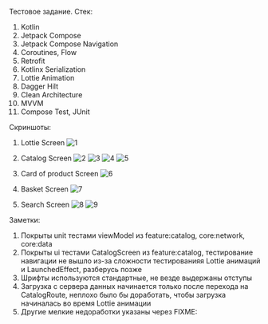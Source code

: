 Тестовое задание.
Стек:
1. Kotlin
2. Jetpack Compose
3. Jetpack Compose Navigation
4. Coroutines, Flow
5. Retrofit
6. Kotlinx Serialization
7. Lottie Animation
8. Dagger Hilt
9. Clean Architecture
10. MVVM
11. Compose Test, JUnit

Скриншоты:
1. Lottie Screen
![1](https://github.com/dreamwalker-123/Foodie/assets/125174202/c4fbc216-ecee-438a-ab15-d4ae8846fa48)


2. Catalog Screen
![2](https://github.com/dreamwalker-123/Foodie/assets/125174202/c9a9845e-f60b-4e18-b0cb-1a6b565df76b)
![3](https://github.com/dreamwalker-123/Foodie/assets/125174202/608566b5-3ba2-48cb-bbf6-fa648b6437a8)
![4](https://github.com/dreamwalker-123/Foodie/assets/125174202/7def761d-bc75-402c-aa98-7ae85a7f547c)
![5](https://github.com/dreamwalker-123/Foodie/assets/125174202/0f40ea79-4991-4108-b252-c662be5509e1)


3. Card of product Screen
![6](https://github.com/dreamwalker-123/Foodie/assets/125174202/e8c40113-c05f-4141-bb8b-16cb23e757b4)


4. Basket Screen
![7](https://github.com/dreamwalker-123/Foodie/assets/125174202/e1fbf4af-2d44-4d67-8702-dfb45c685dae)


5. Search Screen
![8](https://github.com/dreamwalker-123/Foodie/assets/125174202/2971638a-4e0c-41b2-9659-67efd4f66c04)
![9](https://github.com/dreamwalker-123/Foodie/assets/125174202/040ef10f-06a4-43a8-9fe2-e5dd5e46335d)

Заметки:
1. Покрыты unit тестами viewModel из feature:catalog, core:network, core:data
2. Покрыты ui тестами CatalogScreen из feature:catalog, тестирование навигации не вышло из-за сложности тестированияя Lottie анимаций и LaunchedEffect, разберусь позже
3. Шрифты используются стандартные, не везде выдержаны отступы
4. Загрузка с сервера данных начинается только после перехода на CatalogRoute, неплохо было бы доработать, чтобы загрузка начиналась во время Lottie анимации
5. Другие мелкие недоработки указаны через FIXME:

